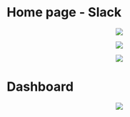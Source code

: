 # Home page - Slack

<p align="center">
      <img src="https://i.ibb.co/XzY2hvj/1.png" >
</p>

<p align="center">
      <img src="https://i.ibb.co/7N657TG/2.png" >
</p>

<p align="center">
      <img src="https://i.ibb.co/0ZbmKhX/3.png" >
</p>

# Dashboard

<p align="center">
      <img src="https://i.ibb.co/r2z7TF3/dashboard.png" >
</p>

